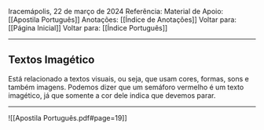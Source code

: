 Iracemápolis, 22 de março de 2024
Referência:
Material de Apoio: [[Apostila Português]]
Anotações: [[Índice de Anotações]]
Voltar para: [[Página Inicial]]
Voltar para: [[Índice Português]]
___________________
## Textos Imagético
Está relacionado a textos visuais, ou seja, que usam cores, formas, sons e também imagens. Podemos dizer que um semáforo vermelho é um texto imagético, já que somente a cor dele indica que devemos parar.

___________________

![[Apostila Português.pdf#page=19]]
